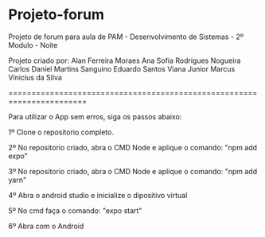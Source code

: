 # Projeto-forum
Projeto de forum para aula de PAM - Desenvolvimento de Sistemas - 2º Modulo - Noite

Projeto criado por:
Alan Ferreira Moraes
Ana Sofia Rodrigues Nogueira
Carlos Daniel Martins Sanguino
Eduardo Santos Viana Junior
Marcus Vinicius da Silva

=======================================================================

Para utilizar o App sem erros, siga os passos abaixo:

1º Clone o repositorio completo.

2º No repositorio criado, abra o CMD Node e aplique o comando: "npm add expo"

3º No repositorio criado, abra o CMD Node e aplique o comando: "npm add yarn"

4º Abra o android studio e inicialize o dipositivo virtual

5º No cmd faça o comando: "expo start"

6º Abra com o Android
